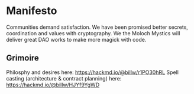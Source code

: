 # Manifesto

Communities demand satisfaction. We have been promised better secrets, coordination and values with cryptography. We the Moloch Mystics will deliver great DAO works to make more magick with code.

## Grimoire 

Philosphy and desires here: https://hackmd.io/@billw/r1PO30hRL
Spell casting (architecture & contract planning) here: https://hackmd.io/@billw/HJYf9YgWD
